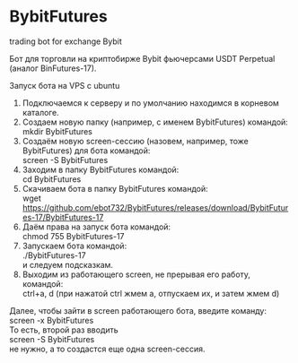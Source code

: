 # BybitFutures
trading bot for exchange Bybit

Бот для торговли на криптобирже Bybit фьючерсами USDT Perpetual (аналог BinFutures-17).

Запуск бота на VPS с ubuntu
1. Подключаемся к серверу и по умолчанию находимся в корневом каталоге.
2. Создаем новую папку (например, с именем BybitFutures) командой:  
mkdir BybitFutures
3. Создаём новую screen-сессию (назовем, например, тоже BybitFutures) для  бота командой:  
screen -S BybitFutures
4. Заходим в папку BybitFutures командой:  
cd BybitFutures
5. Скачиваем бота в папку BybitFutures командой:  
wget https://github.com/ebot732/BybitFutures/releases/download/BybitFutures-17/BybitFutures-17
6. Даём права на запуск бота командой:  
chmod 755 BybitFutures-17
7. Запускаем  бота командой:  
./BybitFutures-17  
и следуем подсказкам.
8. Выходим из работающего screen, не прерывая его работу, командой:  
ctrl+a, d (при нажатой ctrl жмем а, отпускаем их, и затем жмем d)

Далее, чтобы зайти в screen работающего бота, введите команду:  
screen -x BybitFutures  
То есть, второй раз вводить  
screen -S BybitFutures   
не нужно, а то создастся еще одна screen-сессия.
